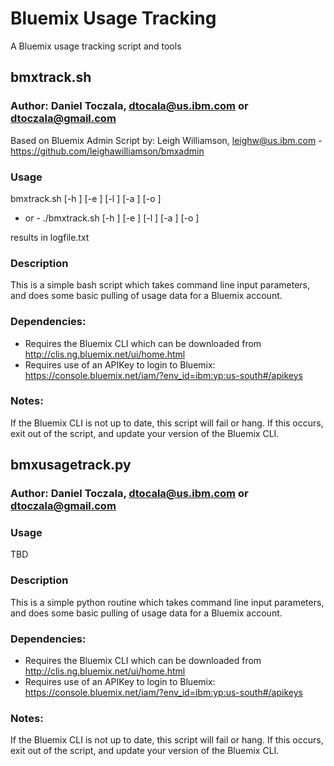 # Bluemix Usage Tracking

A Bluemix usage tracking script and tools

## bmxtrack.sh

### Author: Daniel Toczala, dtocala@us.ibm.com or dtoczala@gmail.com
Based on Bluemix Admin Script by: Leigh Williamson, leighw@us.ibm.com - https://github.com/leighawilliamson/bmxadmin

### Usage
bmxtrack.sh [-h ] [-e <endpoint>] [-l <log file>] [-a <apiKey file>] [-o <organization>]
- or -
./bmxtrack.sh [-h ] [-e <endpoint>] [-l <log file>] [-a <apiKey file>] [-o <organization>]

results in logfile.txt

### Description
This is a simple bash script which takes command line input parameters, and does some basic pulling of usage data for a Bluemix account.

### Dependencies:
- Requires the Bluemix CLI which can be downloaded from http://clis.ng.bluemix.net/ui/home.html
- Requires use of an APIKey to login to Bluemix: https://console.bluemix.net/iam/?env_id=ibm:yp:us-south#/apikeys

### Notes: 
If the Bluemix CLI is not up to date, this script will fail or hang.  If this occurs, exit out of the script, and update your version of the Bluemix CLI.

## bmxusagetrack.py

### Author: Daniel Toczala, dtocala@us.ibm.com or dtoczala@gmail.com

### Usage
TBD

### Description
This is a simple python routine which takes command line input parameters, and does some basic pulling of usage data for a Bluemix account.

### Dependencies:
- Requires the Bluemix CLI which can be downloaded from http://clis.ng.bluemix.net/ui/home.html
- Requires use of an APIKey to login to Bluemix: https://console.bluemix.net/iam/?env_id=ibm:yp:us-south#/apikeys

### Notes: 
If the Bluemix CLI is not up to date, this script will fail or hang.  If this occurs, exit out of the script, and update your version of the Bluemix CLI.

